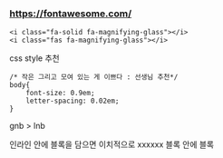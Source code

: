 ### https://fontawesome.com/

    <i class="fa-solid fa-magnifying-glass"></i>
    <i class="fas fa-magnifying-glass"></i>

css style 추천

    /* 작은 그리고 모여 있는 게 이쁘다 : 선생님 추천*/
    body{
        font-size: 0.9em;
        letter-spacing: 0.02em;
    }

gnb > lnb

인라인 안에 블록을 담으면 이치적으로 xxxxxx
블록 안에 블록
